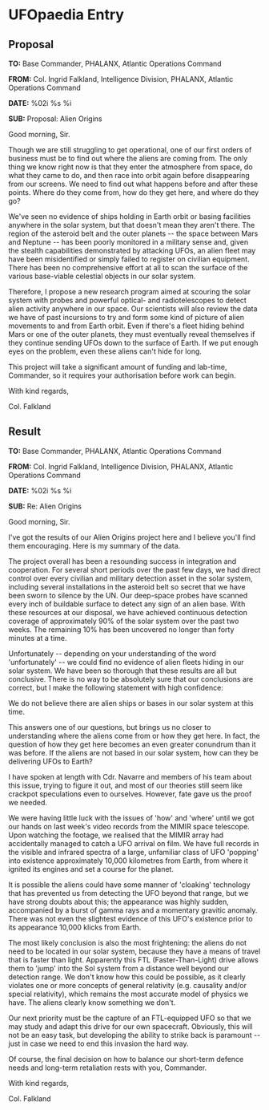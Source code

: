 # UFOpaedia Entry

## Proposal

**TO:** Base Commander, PHALANX, Atlantic Operations Command

**FROM:** Col. Ingrid Falkland, Intelligence Division, PHALANX, Atlantic
Operations Command

**DATE:** %02i %s %i

**SUB:** Proposal: Alien Origins

Good morning, Sir.

Though we are still struggling to get operational, one of our first
orders of business must be to find out where the aliens are coming from.
The only thing we know right now is that they enter the atmosphere from
space, do what they came to do, and then race into orbit again before
disappearing from our screens. We need to find out what happens before
and after these points. Where do they come from, how do they get here,
and where do they go?

We've seen no evidence of ships holding in Earth orbit or basing
facilities anywhere in the solar system, but that doesn't mean they
aren't there. The region of the asteroid belt and the outer planets --
the space between Mars and Neptune -- has been poorly monitored in a
military sense and, given the stealth capabilities demonstrated by
attacking UFOs, an alien fleet may have been misidentified or simply
failed to register on civilian equipment. There has been no
comprehensive effort at all to scan the surface of the various
base-viable celestial objects in our solar system.

Therefore, I propose a new research program aimed at scouring the solar
system with probes and powerful optical- and radiotelescopes to detect
alien activity anywhere in our space. Our scientists will also review
the data we have of past incursions to try and form some kind of picture
of alien movements to and from Earth orbit. Even if there's a fleet
hiding behind Mars or one of the outer planets, they must eventually
reveal themselves if they continue sending UFOs down to the surface of
Earth. If we put enough eyes on the problem, even these aliens can't
hide for long.

This project will take a significant amount of funding and lab-time,
Commander, so it requires your authorisation before work can begin.

With kind regards,

Col. Falkland

## Result

**TO:** Base Commander, PHALANX, Atlantic Operations Command

**FROM:** Col. Ingrid Falkland, Intelligence Division, PHALANX, Atlantic
Operations Command

**DATE:** %02i %s %i

**SUB:** Re: Alien Origins

Good morning, Sir.

I've got the results of our Alien Origins project here and I believe
you'll find them encouraging. Here is my summary of the data.

The project overall has been a resounding success in integration and
cooperation. For several short periods over the past few days, we had
direct control over every civilian and military detection asset in the
solar system, including several installations in the asteroid belt so
secret that we have been sworn to silence by the UN. Our deep-space
probes have scanned every inch of buildable surface to detect any sign
of an alien base. With these resources at our disposal, we have achieved
continuous detection coverage of approximately 90% of the solar system
over the past two weeks. The remaining 10% has been uncovered no longer
than forty minutes at a time.

Unfortunately -- depending on your understanding of the word
'unfortunately' -- we could find no evidence of alien fleets hiding in
our solar system. We have been so thorough that these results are all
but conclusive. There is no way to be absolutely sure that our
conclusions are correct, but I make the following statement with high
confidence:

We do not believe there are alien ships or bases in our solar system at
this time.

This answers one of our questions, but brings us no closer to
understanding where the aliens come from or how they get here. In fact,
the question of how they get here becomes an even greater conundrum than
it was before. If the aliens are not based in our solar system, how can
they be delivering UFOs to Earth?

I have spoken at length with Cdr. Navarre and members of his team about
this issue, trying to figure it out, and most of our theories still seem
like crackpot speculations even to ourselves. However, fate gave us the
proof we needed.

We were having little luck with the issues of 'how' and 'where' until we
got our hands on last week's video records from the MIMIR space
telescope. Upon watching the footage, we realised that the MIMIR array
had accidentally managed to catch a UFO arrival on film. We have full
records in the visible and infrared spectra of a large, unfamiliar class
of UFO 'popping' into existence approximately 10,000 kilometres from
Earth, from where it ignited its engines and set a course for the
planet.

It is possible the aliens could have some manner of 'cloaking'
technology that has prevented us from detecting the UFO beyond that
range, but we have strong doubts about this; the appearance was highly
sudden, accompanied by a burst of gamma rays and a momentary gravitic
anomaly. There was not even the slightest evidence of this UFO's
existence prior to its appearance 10,000 klicks from Earth.

The most likely conclusion is also the most frightening: the aliens do
not need to be located in our solar system, because they have a means of
travel that is faster than light. Apparently this FTL
(Faster-Than-Light) drive allows them to 'jump' into the Sol system from
a distance well beyond our detection range. We don't know how this could
be possible, as it clearly violates one or more concepts of general
relativity (e.g. causality and/or special relativity), which remains the
most accurate model of physics we have. The aliens clearly know
something we don't.

Our next priority must be the capture of an FTL-equipped UFO so that we
may study and adapt this drive for our own spacecraft. Obviously, this
will not be an easy task, but developing the ability to strike back is
paramount -- just in case we need to end this invasion the hard way.

Of course, the final decision on how to balance our short-term defence
needs and long-term retaliation rests with you, Commander.

With kind regards,

Col. Falkland